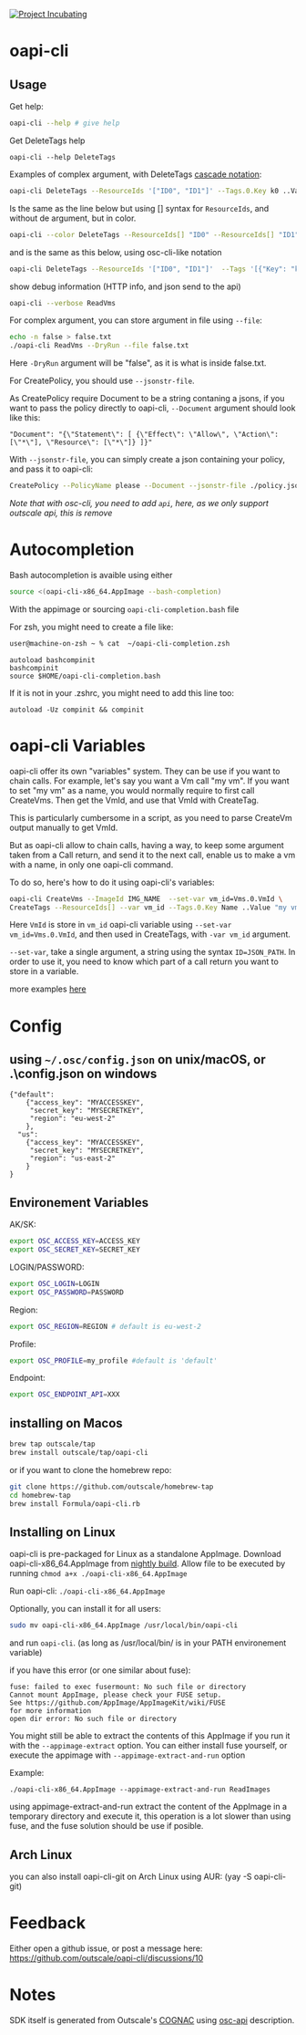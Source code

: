 [![Project Incubating](https://docs.outscale.com/fr/userguide/_images/Project-Incubating-blue.svg)](https://docs.outscale.com/en/userguide/Open-Source-Projects.html)

# oapi-cli

## Usage

Get help:
```bash
oapi-cli --help # give help
```

Get DeleteTags help
```
oapi-cli --help DeleteTags
```

Examples of complex argument, with DeleteTags
[cascade notation](https://dart.dev/language/operators#cascade-notation):
```bash
oapi-cli DeleteTags --ResourceIds '["ID0", "ID1"]' --Tags.0.Key k0 ..Value v0 --Tags.1.Key k1 ..Value v1
```
Is the same as the line below but using [] syntax for `ResourceIds`, and without de argument, but in color.
```bash
oapi-cli --color DeleteTags --ResourceIds[] "ID0" --ResourceIds[] "ID1"  --Tags.0.Key k0 --Tags.0.Value v0 --Tags.1.Key k1 --Tags.1.Value v1
```
and is the same as this below, using osc-cli-like notation
```bash
oapi-cli DeleteTags --ResourceIds '["ID0", "ID1"]'  --Tags '[{"Key": "k0", "Value": "v0"}, {"Key": "k1", "Value": "v1"}]'
```

show debug information (HTTP info, and json send to the api)
```bash
oapi-cli --verbose ReadVms
```

For complex argument, you can store argument in file using `--file`:
```bash
echo -n false > false.txt
./oapi-cli ReadVms --DryRun --file false.txt 
```
Here `-DryRun` argument will be "false", as it is what is inside false.txt.


For CreatePolicy, you should use `--jsonstr-file`.

As CreatePolicy require Document to be a string contaning a jsons, if you want to pass the policy directly to oapi-cli, `--Document` argument should look like this:
```
"Document": "{\"Statement\": [ {\"Effect\": \"Allow\", \"Action\": [\"*\"], \"Resource\": [\"*\"]} ]}"
```

With `--jsonstr-file`, you can simply create a json containing your policy, and pass it to oapi-cli:

```bash
CreatePolicy --PolicyName please --Document --jsonstr-file ./policy.json
```


*Note that with osc-cli, you need to add `api`, here, as we only support outscale api, this is remove*

# Autocompletion

Bash autocompletion is avaible using either
```bash
source <(oapi-cli-x86_64.AppImage --bash-completion)
```
With the appimage
or sourcing `oapi-cli-completion.bash` file

For zsh, you might need to create a file like:
```zsh
user@machine-on-zsh ~ % cat  ~/oapi-cli-completion.zsh
```
```
autoload bashcompinit
bashcompinit
source $HOME/oapi-cli-completion.bash
```

If it is not in your .zshrc, you might need to add this line too:
```
autoload -Uz compinit && compinit
```

# oapi-cli Variables


oapi-cli offer its own "variables" system.
They can be use if you want to chain calls.
For example, let's say you want a Vm call "my vm".
If you want to set "my vm" as a name, you would normally require to first call CreateVms.
Then get the VmId, and use that VmId with CreateTag.

This is particularly cumbersome in a script, as you need to parse CreateVm output manually to get VmId.

But as oapi-cli allow to chain calls, having a way, to keep some argument taken from a Call return, and send it to the next call, enable us to make a vm with a name, in only one  oapi-cli command.

To do so, here's how to do it using oapi-cli's variables:
```sh
oapi-cli CreateVms --ImageId IMG_NAME  --set-var vm_id=Vms.0.VmId \
CreateTags --ResourceIds[] --var vm_id --Tags.0.Key Name ..Value "my vm"
```

Here `VmId` is store in `vm_id` oapi-cli variable using `--set-var vm_id=Vms.0.VmId`, and then used in CreateTags, with `-var vm_id` argument.

`--set-var`, take a single argument, a string using the syntax `ID=JSON_PATH`.
In order to use it, you need to know which part of a call return you want to store in a variable.

more examples [here](./variable.md)

# Config

## using `~/.osc/config.json` on unix/macOS, or .\config.json on windows

```
{"default":
    {"access_key": "MYACCESSKEY",
     "secret_key": "MYSECRETKEY",
     "region": "eu-west-2"
    },
  "us":
    {"access_key": "MYACCESSKEY",
     "secret_key": "MYSECRETKEY",
     "region": "us-east-2"
    }
}
```

## Environement Variables

AK/SK:
```bash
export OSC_ACCESS_KEY=ACCESS_KEY
export OSC_SECRET_KEY=SECRET_KEY
```

LOGIN/PASSWORD:
```bash
export OSC_LOGIN=LOGIN
export OSC_PASSWORD=PASSWORD
```

Region:
```bash
export OSC_REGION=REGION # default is eu-west-2
```

Profile:
```bash
export OSC_PROFILE=my_profile #default is 'default'
```

Endpoint:
```bash
export OSC_ENDPOINT_API=XXX
```

## installing on Macos

```bash
brew tap outscale/tap
brew install outscale/tap/oapi-cli
```
or if you want to clone the homebrew repo:

```bash
git clone https://github.com/outscale/homebrew-tap
cd homebrew-tap
brew install Formula/oapi-cli.rb
```

## Installing on Linux

oapi-cli is pre-packaged for Linux as a standalone AppImage.
Download oapi-cli-x86_64.AppImage from [nightly build](https://github.com/outscale/oapi-cli/releases/tag/nightly-linux).
Allow file to be executed by running
`chmod a+x ./oapi-cli-x86_64.AppImage`

Run oapi-cli: `./oapi-cli-x86_64.AppImage`

Optionally, you can install it for all users:
```sh
sudo mv oapi-cli-x86_64.AppImage /usr/local/bin/oapi-cli
```
and run `oapi-cli`. (as long as /usr/local/bin/ is in your PATH environement variable)

if you have this error (or one similar about fuse):

```
fuse: failed to exec fusermount: No such file or directory
Cannot mount AppImage, please check your FUSE setup.
See https://github.com/AppImage/AppImageKit/wiki/FUSE
for more information
open dir error: No such file or directory
```

You might still be able to extract the contents of this AppImage if you run it with the `--appimage-extract` option.
You can either install fuse yourself, or execute the appimage with `--appimage-extract-and-run` option

Example:
```
./oapi-cli-x86_64.AppImage --appimage-extract-and-run ReadImages
```

using appimage-extract-and-run extract the content of the AppImage in a temporary directory and execute it, this operation is a lot slower than using fuse, and the fuse solution should be use if posible.

## Arch Linux
you can also install oapi-cli-git on Arch Linux using AUR: (yay -S oapi-cli-git)

# Feedback
Either open a github issue, or post a message here: https://github.com/outscale/oapi-cli/discussions/10

# Notes
SDK itself is generated from Outscale's [COGNAC](https://github.com/outscale/COGNAC) using [osc-api](https://github.com/outscale/osc-api) description.

